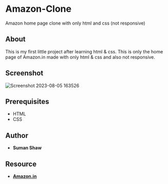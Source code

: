 # Amazon-Clone
Amazon home page clone with only html and css (not responsive)

## About
This is my first little project after learning html & css. This is only the home page of Amazon.in  made with only html & css and also not responsive.


## Screenshot 
![Screenshot 2023-08-05 163526](https://github.com/Shaw145/Amazon-Clone/assets/78732037/175f6d8f-63c8-4ef2-a1d5-47f7c7377659)


## Prerequisites

- HTML
- CSS

## Author
- **Suman Shaw**

## Resource

- <a href="https://www.amazon.in/" target="blank"> **Amazon.in** </a>
